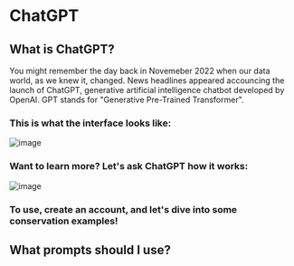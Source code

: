 # ChatGPT

## What is ChatGPT?

You might remember the day back in Novemeber 2022 when our data world, as we knew it, changed. News headlines appeared accouncing the launch of ChatGPT, generative artificial intelligence chatbot developed by OpenAI. GPT stands for "Generative Pre-Trained Transformer".

### This is what the interface looks like:
![image](https://github.com/user-attachments/assets/031040e2-4dcb-4e4f-a04d-9213435c5995)

### Want to learn more? Let's ask ChatGPT how it works:
![image](https://github.com/user-attachments/assets/19c70f63-5890-4dd3-b251-5635d4c0303c)

### To use, create an account, and let's dive into some conservation examples!


## What prompts should I use?

